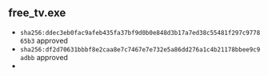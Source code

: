 ## free_tv.exe

- `sha256:ddec3eb0fac9afeb435fa37bf9d0b0e848d3b17a7ed38c55481f297c977865b3` approved
- `sha256:df2d70631bbbf8e2caa8e7c7467e7e732e5a86dd276a1c4b21178bbee9c9adbb` approved
- 
